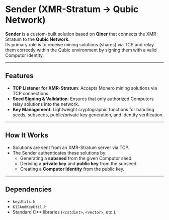 # Sender (XMR-Stratum -> Qubic Network)

**Sender** is a custom-built solution based on **Qiner** that connects the XMR-Stratum  to the **Qubic Network**.  
Its primary role is to receive mining solutions (shares) via TCP and relay them correctly within the Qubic environment by signing them with a valid Computor identity.

---

## Features

-  **TCP Listener for XMR-Stratum**: Accepts Monero mining solutions via TCP connections.
-  **Seed Signing & Validation**: Ensures that only authorized Computors relay solutions into the network.
-  **Key Management**: Lightweight cryptographic functions for handling seeds, subseeds, public/private key generation, and identity verification.

---

## How It Works

- Solutions are sent from an XMR-Stratum server via TCP.
- The Sender authenticates these solutions by:
  - Generating a **subseed** from the given Computor seed.
  - Deriving a **private key** and **public key** from the subseed.
  - Creating a **Computor Identity** from the public key.

---

## Dependencies

- `keyUtils.h`
- `K12AndKeyUtil.h`
- Standard C++ libraries (`<cstdint>`, `<vector>`, etc.).


